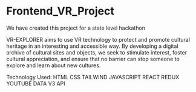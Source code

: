 # Frontend_VR_Project

We have created this project for a state level hackathon

VR-EXPLORER aims to use VR technology to protect and promote cultural
heritage in an interesting and accessible way. By developing a digital archive of
cultural sites and objects, we seek to stimulate interest, foster cultural
appreciation, and ensure that no barrier can stop someone to explore and learn
about new cultures.

Technology Used:
HTML
CSS 
TAILWIND 
JAVASCRIPT
REACT 
REDUX
YOUTUBE DATA V3 API
